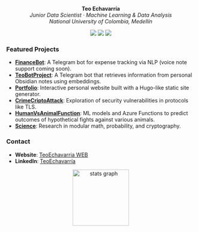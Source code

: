 <p align="center">
  <b>Teo Echavarría</b><br>
  <i>Junior Data Scientist · Machine Learning & Data Analysis</i><br>
  <i>National University of Colombia, Medellín</i>
</p>

<p align="center">
  <img src="https://img.shields.io/badge/Python-3776AB?style=for-the-badge&logo=python&logoColor=fff" />
  <img src="https://img.shields.io/badge/NLP%20%26%20LLMs-4285F4?style=for-the-badge&logo=googlecolab&logoColor=fff"/>
  <img src="https://img.shields.io/badge/SQLite-003B57?style=for-the-badge&logo=sqlite&logoColor=fff"/>
</p>

### Featured Projects
- **[FinanceBot](https://github.com/TeoEchavarria/FinanceBot)**: A Telegram bot for expense tracking via NLP (voice note support coming soon).  
- **[TeoBotProject](https://github.com/TeoEchavarria/TeoBotProject)**: A Telegram bot that retrieves information from personal Obsidian notes using embeddings.  
- **[Portfolio](https://github.com/TeoEchavarria/portfolio)**: Interactive personal website built with a Hugo-like static site generator.  
- **[CrimeCriptoAttack](https://github.com/TeoEchavarria/CrimeCriptoAttack)**: Exploration of security vulnerabilities in protocols like TLS.  
- **[HumanVsAnimalFunction](https://github.com/TeoEchavarria/HumanVsAnimalFunction)**: ML models and Azure Functions to predict outcomes of hypothetical fights against various animals.  
- **[Science](https://github.com/TeoEchavarria/Science)**: Research in modular math, probability, and cryptography.

### Contact
- **Website**: [TeoEchavarria WEB](https://teoechavarria.vercel.app/)
- **LinkedIn**: [TeoEchavarría](https://www.linkedin.com/in/teoechavarria/)  


<div align="center">
  <img src="https://github-readme-stats.vercel.app/api?username=teoechavarria&hide_title=false&hide_rank=false&show_icons=true&include_all_commits=true&count_private=true&disable_animations=false&theme=ligth&locale=en&hide_border=false" height="150" alt="stats graph"  />
</div>
